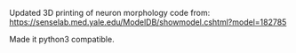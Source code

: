 
Updated 3D printing of neuron morphology code from:
https://senselab.med.yale.edu/ModelDB/showmodel.cshtml?model=182785

Made it python3 compatible.
